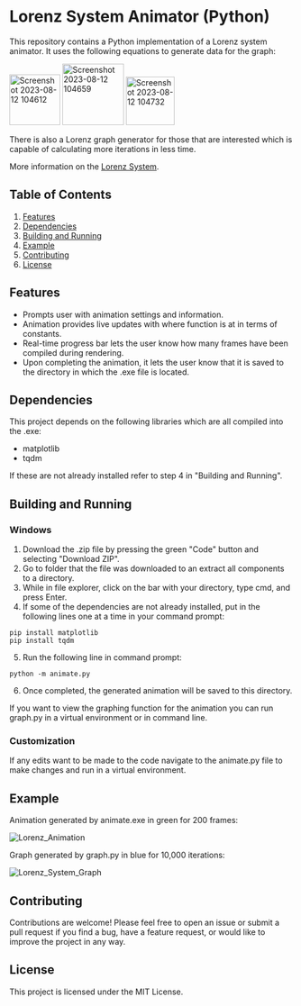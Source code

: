 # Lorenz System Animator (Python)

This repository contains a Python implementation of a Lorenz system animator. It uses the following equations to generate data for the graph:

<img width="90" alt="Screenshot 2023-08-12 104612" src="https://github.com/Beniam-Kumela/lorenz-visualizer-py/assets/106757076/30085a15-4283-417e-b3f5-8c8098e0c728">

<img width="109" alt="Screenshot 2023-08-12 104659" src="https://github.com/Beniam-Kumela/lorenz-visualizer-py/assets/106757076/32d46df8-53e9-4c04-9a17-0b68685781a4">

<img width="86" alt="Screenshot 2023-08-12 104732" src="https://github.com/Beniam-Kumela/lorenz-visualizer-py/assets/106757076/8be1b51b-0e57-4eec-b61c-87d9151800f8">

There is also a Lorenz graph generator for those that are interested which is capable of calculating more iterations in less time.

More information on the [Lorenz System](https://en.wikipedia.org/wiki/Lorenz_system).

## Table of Contents

1. [Features](/README.md#features)
2. [Dependencies](/README.md#dependencies)
3. [Building and Running](/README.md#building-and-running)
4. [Example](/README.md#usage)
5. [Contributing](/README.md#contributing)
6. [License](/README.md#license)

## Features

- Prompts user with animation settings and information.
- Animation provides live updates with where function is at in terms of constants.
- Real-time progress bar lets the user know how many frames have been compiled during rendering.
- Upon completing the animation, it lets the user know that it is saved to the directory in which the .exe file is located.

## Dependencies

This project depends on the following libraries which are all compiled into the .exe:

- matplotlib
- tqdm

If these are not already installed refer to step 4 in "Building and Running".

## Building and Running

### Windows

1. Download the .zip file by pressing the green "Code" button and selecting "Download ZIP".
2. Go to folder that the file was downloaded to an extract all components to a directory.
3. While in file explorer, click on the bar with your directory, type cmd, and press Enter.
4. If some of the dependencies are not already installed, put in the following lines one at a time in your command prompt:
```
pip install matplotlib
pip install tqdm
```
5. Run the following line in command prompt:
```
python -m animate.py
```
6. Once completed, the generated animation will be saved to this directory.

If you want to view the graphing function for the animation you can run graph.py in a virtual environment or in command line.

### Customization

If any edits want to be made to the code navigate to the animate.py file to make changes and run in a virtual environment.

## Example

Animation generated by animate.exe in green for 200 frames:

![Lorenz_Animation](https://github.com/Beniam-Kumela/lorenz-visualizer-py/assets/106757076/60a02dae-ef30-4253-ae90-0df660c16210)

Graph generated by graph.py in blue for 10,000 iterations:

![Lorenz_System_Graph](https://github.com/Beniam-Kumela/lorenz-visualizer-py/assets/106757076/f304783a-610a-4081-8039-b1ae7e9bea9f)

## Contributing

Contributions are welcome! Please feel free to open an issue or submit a pull request if you find a bug, have a feature request, or would like to improve the project in any way.

## License

This project is licensed under the MIT License.
